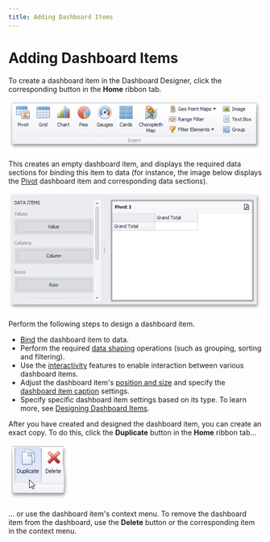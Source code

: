 ```yaml
---
title: Adding Dashboard Items
---
```

# Adding Dashboard Items
To create a dashboard item in the Dashboard Designer, click the corresponding button in the **Home** ribbon tab.

![Ribbon_InsertGroup](../../images/Img18512.png)

This creates an empty dashboard item, and displays the required data sections for binding this item to data (for instance, the image below displays the [Pivot](../../../dashboard-for-desktop/articles/dashboard-designer/designing-dashboard-items/pivot.md) dashboard item and corresponding data sections).

![EUDocs_CreatingDashboardItems_NewPivot](../../images/Img21201.png)

Perform the following steps to design a dashboard item.
* [Bind](../../../dashboard-for-desktop/articles/dashboard-designer/binding-dashboard-items-to-data/binding-dashboard-items-to-data.md) the dashboard item to data.
* Perform the required [data shaping](../../../dashboard-for-desktop/articles/dashboard-designer/data-shaping.md) operations (such as grouping, sorting and filtering).
* Use the [interactivity](../../../dashboard-for-desktop/articles/dashboard-designer/interactivity.md) features to enable interaction between various dashboard items.
* Adjust the dashboard item's [position and size](../../../dashboard-for-desktop/articles/dashboard-designer/dashboard-layout/dashboard-items-layout.md) and specify the [dashboard item caption](../../../dashboard-for-desktop/articles/dashboard-designer/dashboard-layout/dashboard-item-caption.md) settings.
* Specify specific dashboard item settings based on its type. To learn more, see [Designing Dashboard Items](../../../dashboard-for-desktop/articles/dashboard-designer/designing-dashboard-items.md).

After you have created and designed the dashboard item, you can create an exact copy. To do this, click the **Duplicate** button in the **Home** ribbon tab...

![Ribbon_DuplicateDashboardItem](../../images/Img23150.png)

... or use the dashboard item's context menu. To remove the dashboard item from the dashboard, use the **Delete** button or the corresponding item in the context menu.